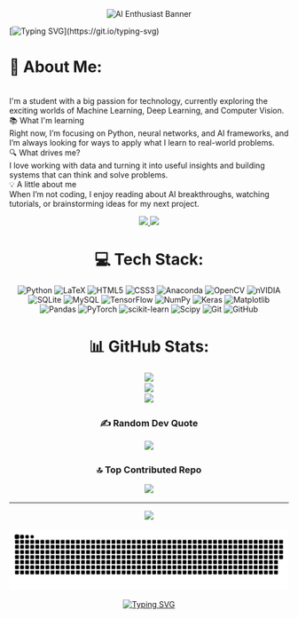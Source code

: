 
 <div align="center">
    <img src="./my_github_image.png" alt="AI Enthusiast Banner" width="1200" height="300">
</div>

[![Typing SVG](https://readme-typing-svg.demolab.com?font=Exo+2&weight=500&size=25&duration=2000&pause=1000&color=FE8118FC&background=FFFFFF00&center=true&vCenter=true&width=435&lines=%F0%9F%91%8BHi+there;I'm+Ali+Samaei;I+learn+something+new+every+day;I%E2%80%99m+into+ML%2C+DL%2C+and+Computer+Vision.)](https://git.io/typing-svg)
# 💫 About Me:
<br>I'm a student with a big passion for technology, currently exploring the exciting worlds of Machine Learning, Deep Learning, and Computer Vision.<br>📚 What I'm learning<br>Right now, I’m focusing on Python, neural networks, and AI frameworks, and I’m always looking for ways to apply what I learn to real-world problems.<br>🔍 What drives me?<br>I love working with data and turning it into useful insights and building systems that can think and solve problems.<br>💡 A little about me<br>When I’m not coding, I enjoy reading about AI breakthroughs, watching tutorials, or brainstorming ideas for my next project.<br>
<div align="center">
  <a href="alisamaeidaryani808@gmail.com">
   <img src="https://img.shields.io/badge/Gmail-333333?style=for-the-badge&logo=gmail&logoColor=red" target=_blank />
  </a>
<a href="https://www.linkedin.com/in/ali-samaeidaryani-9b7493286">
<img src="https://img.shields.io/badge/LinkedIn-0077B5?style=for-the-badge&logo=linkedin&logoColor=white" target=_blank/>
</a>

# 💻 Tech Stack:
![Python](https://img.shields.io/badge/python-3670A0?style=flat&logo=python&logoColor=ffdd54) ![LaTeX](https://img.shields.io/badge/latex-%23008080.svg?style=flat&logo=latex&logoColor=white) ![HTML5](https://img.shields.io/badge/html5-%23E34F26.svg?style=flat&logo=html5&logoColor=white) ![CSS3](https://img.shields.io/badge/css3-%231572B6.svg?style=flat&logo=css3&logoColor=white) ![Anaconda](https://img.shields.io/badge/Anaconda-%2344A833.svg?style=flat&logo=anaconda&logoColor=white) ![OpenCV](https://img.shields.io/badge/opencv-%23white.svg?style=flat&logo=opencv&logoColor=white) ![nVIDIA](https://img.shields.io/badge/cuda-000000.svg?style=flat&logo=nVIDIA&logoColor=green) ![SQLite](https://img.shields.io/badge/sqlite-%2307405e.svg?style=flat&logo=sqlite&logoColor=white) ![MySQL](https://img.shields.io/badge/mysql-4479A1.svg?style=flat&logo=mysql&logoColor=white) ![TensorFlow](https://img.shields.io/badge/TensorFlow-%23FF6F00.svg?style=flat&logo=TensorFlow&logoColor=white) ![NumPy](https://img.shields.io/badge/numpy-%23013243.svg?style=flat&logo=numpy&logoColor=white) ![Keras](https://img.shields.io/badge/Keras-%23D00000.svg?style=flat&logo=Keras&logoColor=white) ![Matplotlib](https://img.shields.io/badge/Matplotlib-%23ffffff.svg?style=flat&logo=Matplotlib&logoColor=black) ![Pandas](https://img.shields.io/badge/pandas-%23150458.svg?style=flat&logo=pandas&logoColor=white) ![PyTorch](https://img.shields.io/badge/PyTorch-%23EE4C2C.svg?style=flat&logo=PyTorch&logoColor=white) ![scikit-learn](https://img.shields.io/badge/scikit--learn-%23F7931E.svg?style=flat&logo=scikit-learn&logoColor=white) ![Scipy](https://img.shields.io/badge/SciPy-%230C55A5.svg?style=flat&logo=scipy&logoColor=%white) ![Git](https://img.shields.io/badge/git-%23F05033.svg?style=flat&logo=git&logoColor=white) ![GitHub](https://img.shields.io/badge/github-%23121011.svg?style=flat&logo=github&logoColor=white)
# 📊 GitHub Stats:
![](https://github-readme-stats.vercel.app/api?username=alisamaeid&theme=github_dark&hide_border=false&include_all_commits=false&count_private=false)<br/>
![](https://github-readme-stats-alisamaei.vercel.app/api?username=alisamaeid&count_private=true&show_icon=true&theme=github_dark&rank_icon=github&border_radius=10)<br/>
![](https://github-readme-stats.vercel.app/api/top-langs/?username=alisamaeid&theme=github_dark&hide_border=false&include_all_commits=false&count_private=false&layout=compact)

### ✍️ Random Dev Quote
![](https://quotes-github-readme.vercel.app/api?type=horizontal&theme=gruvbox)

### 🔝 Top Contributed Repo
![](https://github-contributor-stats.vercel.app/api?username=alisamaeid&limit=5&theme=great-gatsby&combine_all_yearly_contributions=true)

---
[![](https://visitcount.itsvg.in/api?id=alisamaeid&icon=0&color=0)](https://visitcount.itsvg.in)

<picture>
  <source media="(prefers-color-scheme: dark)" srcset="https://raw.githubusercontent.com/alisamaeid/alisamaeid/output/github-snake-dark.svg" />
  <source media="(prefers-color-scheme: light)" srcset="https://raw.githubusercontent.com/alisamaeid/alisamaeid/output/github-snake.svg" />
  <img alt="github-snake" src="https://raw.githubusercontent.com/alisamaeid/alisamaeid/output/github-snake.svg" />
</picture>

[![Typing SVG](https://readme-typing-svg.demolab.com?font=Exo+2&weight=500&size=30&duration=3000&pause=1000&color=08C8FEFC&background=FFFFFF00&center=true&vCenter=true&width=435&lines=Thank+You+for+Visiting!+%F0%9F%98%8A)](https://git.io/typing-svg)
